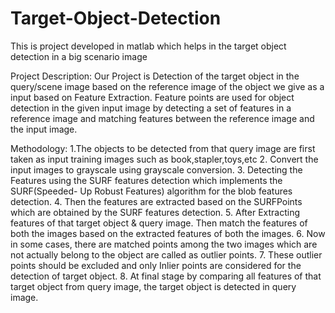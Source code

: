 # Target-Object-Detection
This is project developed in matlab which helps in the target object detection in a big scenario image

Project Description:
	Our Project is Detection of the target object in the query/scene image based on the reference image of the object we give as a input based on Feature Extraction. Feature points are used for object detection in the given input image by detecting a set of features in a reference image and matching features between the reference image and the input image. 

Methodology:
1.The objects to be detected from that query image are first taken as input training images such as book,stapler,toys,etc
2. Convert the input images to grayscale using grayscale conversion.
3. Detecting the Features using the SURF features detection which implements the SURF(Speeded- Up Robust  Features) algorithm for the blob features detection.
4. Then the features are extracted based on the SURFPoints which are obtained by the SURF features detection.
5. After Extracting features of that target object & query image. Then match the features of both the images based on the extracted features of both the images.
6. Now in some cases, there are matched points among the two images which are not actually belong to the object are called as outlier points.
7. These outlier points should be excluded and only Inlier points are considered for the detection of target object.
8. At final stage by comparing all features of that target object from query image, the target object is detected in query image.
